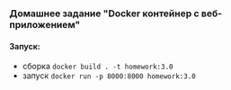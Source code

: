 ### Домашнее задание "Docker контейнер c веб-приложением"
#### Запуск:
- сборка `docker build . -t homework:3.0 `
- запуск  ` docker run -p 8000:8000 homework:3.0 `
